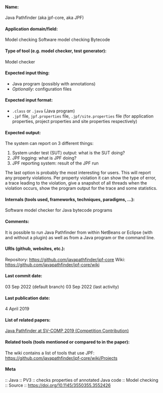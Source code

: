 #### Name:
Java Pathfinder (aka jpf-core, aka JPF)

#### Application domain/field:
Model checking
Software model checking
Bytecode

#### Type of tool (e.g. model checker, test generator):
Model checker

#### Expected input thing:
- Java program (possibly with annotations)
- *Optionally*: configuration files

#### Expected input format:
- `.class` or `.java` (Java program)
- `.jpf` file, `jpf.properties` file, `.jpf/site.properties` file (for application properties, project properties and site properties respectively)

#### Expected output:
The system can report on 3 different things:
1. System under test (SUT) output: what is the SUT doing?
2. JPF logging: what is JPF doing?
3. JPF reporting system: result of the JPF run

The last option is probably the most interesting for users. This will report any property violations.
Per property violation it can show the type of error, a trace leading to the violation, give a snapshot of all threads when the violation occurs, show the program output for the trace and some statistics.

#### Internals (tools used, frameworks, techniques, paradigms, ...):
Software model checker for Java bytecode programs

#### Comments:
It is possible to run Java Pathfinder from within NetBeans or Eclipse (with and without a plugin) as well as from a Java program or the command line.

#### URIs (github, websites, etc.):
Repository: https://github.com/javapathfinder/jpf-core
Wiki: https://github.com/javapathfinder/jpf-core/wiki

#### Last commit date:
03 Sep 2022 (default branch)
03 Sep 2022 (last activity)

#### Last publication date:
4 April 2019

#### List of related papers:
[Java Pathfinder at SV-COMP 2019 (Competition Contribution)](https://doi.org/10.1007/978-3-030-17502-3_18)

#### Related tools (tools mentioned or compared to in the paper):
The wiki contains a list of tools that use JPF: https://github.com/javapathfinder/jpf-core/wiki/Projects

#### Meta
:: Java
:: PV3           :: checks properties of annotated Java code
:: Model checking
:: Source :: https://doi.org/10.1145/3550355.3552426
